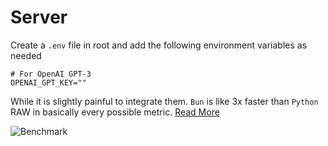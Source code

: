 # Server
Create a `.env` file in root and add the following environment variables as needed
```shell
# For OpenAI GPT-3
OPENAI_GPT_KEY=""
```

While it is slightly painful to integrate them. `Bun` is like 3x faster than `Python` RAW in basically every possible metric. [Read More](https://medium.com/deno-the-complete-reference/hello-world-performance-bun-express-vs-python-fast-api-dc3c00960981)

![Benchmark](https://miro.medium.com/max/1400/1*CjKTA54ss1w2QwtoIdAWUg.webp)